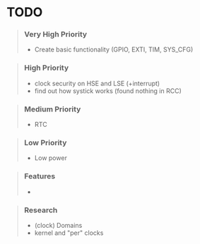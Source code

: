 # TODO
>### Very High Priority
>* Create basic functionality (GPIO, EXTI, TIM, SYS_CFG)

>### High Priority
>* clock security on HSE and LSE (+interrupt)
>* find out how systick works (found nothing in RCC)

>### Medium Priority
>* RTC

>### Low Priority
>* Low power

>### Features
>*

>### Research
>* (clock) Domains
>* kernel and "per" clocks